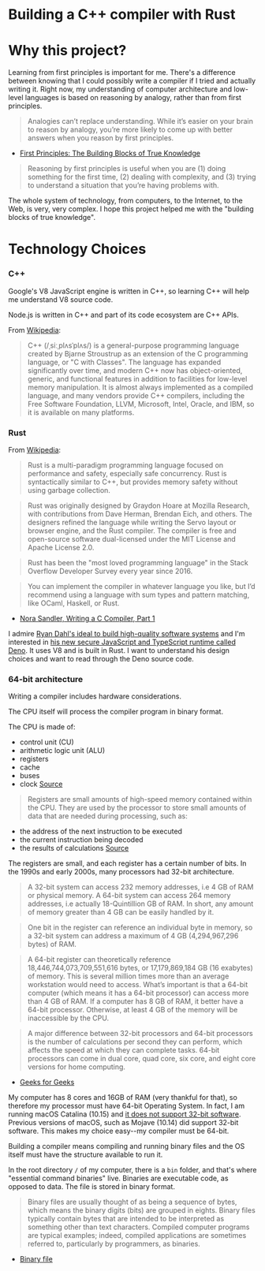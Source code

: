 # Building a C++ compiler with Rust

# Why this project?

Learning from first principles is important for me. There's a difference between knowing that I could possibly write a compiler if I tried and actually writing it. Right now, my understanding of computer architecture and low-level languages is based on reasoning by analogy, rather than from first principles.

> Analogies can’t replace understanding. While it’s easier on your brain to reason by analogy, you’re more likely to come up with better answers when you reason by first principles.
- [First Principles: The Building Blocks of True Knowledge](https://fs.blog/2018/04/first-principles/)

> Reasoning by first principles is useful when you are (1) doing something for the first time, (2) dealing with complexity, and (3) trying to understand a situation that you’re having problems with.

The whole system of technology, from computers, to the Internet, to the Web, is very, very complex. I hope this project helped me with the "building blocks of true knowledge".

# Technology Choices

### C++

Google's V8 JavaScript engine is written in C++, so learning C++ will help me understand V8 source code.

Node.js is written in C++ and part of its code ecosystem are C++ APIs.

From [Wikipedia](https://en.wikipedia.org/wiki/C%2B%2B):
> C++ (/ˌsiːˌplʌsˈplʌs/) is a general-purpose programming language created by Bjarne Stroustrup as an extension of the C programming language, or "C with Classes". The language has expanded significantly over time, and modern C++ now has object-oriented, generic, and functional features in addition to facilities for low-level memory manipulation. It is almost always implemented as a compiled language, and many vendors provide C++ compilers, including the Free Software Foundation, LLVM, Microsoft, Intel, Oracle, and IBM, so it is available on many platforms.

### Rust

From [Wikipedia](https://en.wikipedia.org/wiki/Rust_%28programming_language%29):
> Rust is a multi-paradigm programming language focused on performance and safety, especially safe concurrency. Rust is syntactically similar to C++, but provides memory safety without using garbage collection.

> Rust was originally designed by Graydon Hoare at Mozilla Research, with contributions from Dave Herman, Brendan Eich, and others. The designers refined the language while writing the Servo layout or browser engine, and the Rust compiler. The compiler is free and open-source software dual-licensed under the MIT License and Apache License 2.0.

> Rust has been the "most loved programming language" in the Stack Overflow Developer Survey every year since 2016.

> You can implement the compiler in whatever language you like, but I’d recommend using a language with sum types and pattern matching, like OCaml, Haskell, or Rust.
- [Nora Sandler, Writing a C Compiler, Part 1](https://norasandler.com/2017/11/29/Write-a-Compiler.html)

I admire [Ryan Dahl's ideal to build high-quality software systems](https://tinyclouds.org/rant.html) and I'm interested in [his new secure JavaScript and TypeScript runtime called Deno](https://deno.land/). It uses V8 and is built in Rust. I want to understand his design choices and want to read through the Deno source code.

### 64-bit architecture

Writing a compiler includes hardware considerations.

The CPU itself will process the compiler program in binary format.

The CPU is made of:
- control unit (CU)
- arithmetic logic unit (ALU)
- registers
- cache
- buses
- clock
[Source](https://www.bbc.co.uk/bitesize/guides/zhppfcw/revision/2)

> Registers are small amounts of high-speed memory contained within the CPU. They are used by the processor to store small amounts of data that are needed during processing, such as:
- the address of the next instruction to be executed
- the current instruction being decoded
- the results of calculations
[Source](https://www.bbc.co.uk/bitesize/guides/zhppfcw/revision/2)

The registers are small, and each register has a certain number of bits. In the 1990s and early 2000s, many processors had 32-bit architecture.

>A 32-bit system can access 232 memory addresses, i.e 4 GB of RAM or physical memory.
A 64-bit system can access 264 memory addresses, i.e actually 18-Quintillion GB of RAM. In short, any amount of memory greater than 4 GB can be easily handled by it.

> One bit in the register can reference an individual byte in memory, so a 32-bit system can address a maximum of 4 GB (4,294,967,296 bytes) of RAM.

> A 64-bit register can theoretically reference 18,446,744,073,709,551,616 bytes, or 17,179,869,184 GB (16 exabytes) of memory. This is several million times more than an average workstation would need to access. What’s important is that a 64-bit computer (which means it has a 64-bit processor) can access more than 4 GB of RAM. If a computer has 8 GB of RAM, it better have a 64-bit processor. Otherwise, at least 4 GB of the memory will be inaccessible by the CPU.

> A major difference between 32-bit processors and 64-bit processors is the number of calculations per second they can perform, which affects the speed at which they can complete tasks. 64-bit processors can come in dual core, quad core, six core, and eight core versions for home computing.

- [Geeks for Geeks](https://www.geeksforgeeks.org/difference-32-bit-64-bit-operating-systems/)

My computer has 8 cores and 16GB of RAM (very thankful for that), so therefore my processor must have 64-bit Operating System. In fact, I am running macOS Catalina (10.15) and [it does not support 32-bit software](https://www.macworld.com/article/3393161/how-to-check-if-mac-software-is-32-or-64-bit.html). Previous versions of macOS, such as Mojave (10.14) did support 32-bit software. This makes my choice easy--my compiler must be 64-bit.

Building a compiler means compiling and running binary files and the OS itself must have the structure available to run it.

In the root directory `/` of my computer, there is a `bin` folder, and that's where "essential command binaries" live. Binaries are executable code, as opposed to data. The file is stored in binary format.

> Binary files are usually thought of as being a sequence of bytes, which means the binary digits (bits) are grouped in eights. Binary files typically contain bytes that are intended to be interpreted as something other than text characters. Compiled computer programs are typical examples; indeed, compiled applications are sometimes referred to, particularly by programmers, as binaries.

- [Binary file](https://en.wikipedia.org/wiki/Binary_file)
